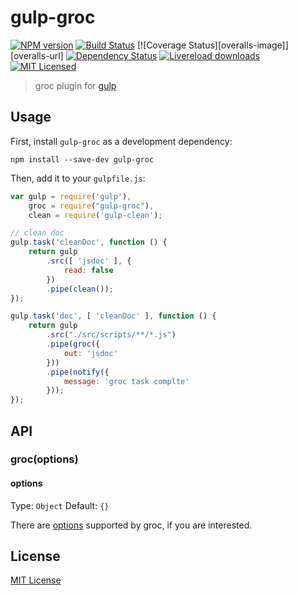 # gulp-groc
[![NPM version][npm-image]][npm-url] [![Build Status][travis-image]][travis-url]  [![Coverage Status][overalls-image]][overalls-url] [![Dependency Status][depstat-image]][depstat-url]
[![Livereload downloads][npm-download-image]][npm-download-url] [![MIT Licensed][license-image]](#license)

> groc plugin for [gulp](https://github.com/wearefractal/gulp)

## Usage

First, install `gulp-groc` as a development dependency:

```shell
npm install --save-dev gulp-groc
```

Then, add it to your `gulpfile.js`:

```javascript
var gulp = require('gulp'),
    groc = require("gulp-groc"),
    clean = require('gulp-clean');

// clean doc
gulp.task('cleanDoc', function () {
    return gulp
        .src([ 'jsdoc' ], {
            read: false
        })
        .pipe(clean());
});

gulp.task('doc', [ 'cleanDoc' ], function () {
    return gulp
        .src("./src/scripts/**/*.js")
        .pipe(groc({
            out: 'jsdoc'
        }))
        .pipe(notify({
            message: 'groc task complte'
        }));
});
```

## API

### groc(options)

#### options
Type: `Object`
Default: `{}`

There are [options](http://nevir.github.com/groc/cli.html#cli-options) supported by
groc, if you are interested.


## License

[MIT License](http://en.wikipedia.org/wiki/MIT_License)

[npm-url]: https://npmjs.org/package/gulp-groc
[npm-image]: https://badge.fury.io/js/gulp-groc.png

[travis-url]: http://travis-ci.org/iamdenny/gulp-groc
[travis-image]: https://secure.travis-ci.org/iamdenny/gulp-groc.png?branch=master

[coveralls-url]: https://coveralls.io/r/iamdenny/gulp-groc?branch=master
[coveralls-image]: https://img.shields.io/coveralls/iamdenny/gulp-groc.svg

[depstat-url]: https://david-dm.org/iamdenny/gulp-groc
[depstat-image]: https://david-dm.org/iamdenny/gulp-groc.png

[npm-download-url]: https://www.npmjs.org/package/gulp-groc
[npm-download-image]: http://img.shields.io/npm/dm/gulp-groc.svg?style=flat

[license-image]: http://img.shields.io/badge/license-MIT-blue.svg?style=flat